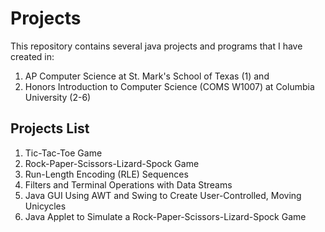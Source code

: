 # Projects
This repository contains several java projects and programs that I have created in:
  1. AP Computer Science at St. Mark's School of Texas (1) and 
  2. Honors Introduction to Computer Science (COMS W1007) at Columbia University (2-6)

## Projects List
1. Tic-Tac-Toe Game
2. Rock-Paper-Scissors-Lizard-Spock Game
3. Run-Length Encoding (RLE) Sequences
4. Filters and Terminal Operations with Data Streams
5. Java GUI Using AWT and Swing to Create User-Controlled, Moving Unicycles
6. Java Applet to Simulate a Rock-Paper-Scissors-Lizard-Spock Game

